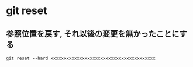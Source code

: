 
# git reset


## 参照位置を戻す, それ以後の変更を無かったことにする

```
git reset --hard xxxxxxxxxxxxxxxxxxxxxxxxxxxxxxxxxxxxxxxx
```



